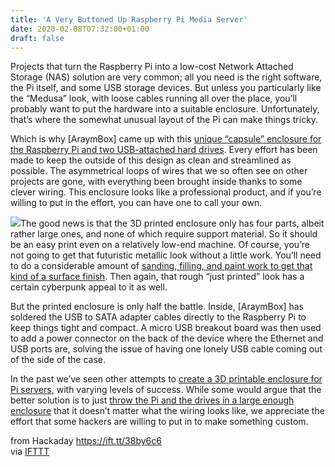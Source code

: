 ```yaml
---
title: 'A Very Buttoned Up Raspberry Pi Media Server'
date: 2020-02-08T07:32:00+01:00
draft: false
---
```


Projects that turn the Raspberry Pi into a low-cost Network Attached Storage (NAS) solution are very common; all you need is the right software, the Pi itself, and some USB storage devices. But unless you particularly like the “Medusa” look, with loose cables running all over the place, you’ll probably want to put the hardware into a suitable enclosure. Unfortunately, that’s where the somewhat unusual layout of the Pi can make things tricky.

Which is why \[AraymBox\] came up with this [unique “capsule” enclosure for the Raspberry Pi and two USB-attached hard drives](https://www.instructables.com/id/PiNAS-the-Raspberry-Pi-NAS/). Every effort has been made to keep the outside of this design as clean and streamlined as possible. The asymmetrical loops of wires that we so often see on other projects are gone, with everything been brought inside thanks to some clever wiring. This enclosure looks like a professional product, and if you’re willing to put in the effort, you can have one to call your own.

[![](https://hackaday.com/wp-content/uploads/2020/02/3dnas_detail.jpg?w=389)](https://hackaday.com/wp-content/uploads/2020/02/3dnas_detail.jpg)The good news is that the 3D printed enclosure only has four parts, albeit rather large ones, and none of which require support material. So it should be an easy print even on a relatively low-end machine. Of course, you’re not going to get that futuristic metallic look without a little work. You’ll need to do a considerable amount of [sanding, filling, and paint work to get that kind of a surface finish](https://hackaday.com/2017/11/15/visual-3d-print-finishing-guide/). Then again, that rough “just printed” look has a certain cyberpunk appeal to it as well.

But the printed enclosure is only half the battle. Inside, \[AraymBox\] has soldered the USB to SATA adapter cables directly to the Raspberry Pi to keep things tight and compact. A micro USB breakout board was then used to add a power connector on the back of the device where the Ethernet and USB ports are, solving the issue of having one lonely USB cable coming out of the side of the case.

In the past we’ve seen other attempts to [create a 3D printable enclosure for Pi servers](https://hackaday.com/2018/03/21/3d-printed-raspberry-pi-nas-with-dual-drive-bays/), with varying levels of success. While some would argue that the better solution is to just [throw the Pi and the drives in a large enough enclosure](https://hackaday.com/2019/11/01/raspberry-pi-nas-makes-itself-at-home-in-donor-pc/) that it doesn’t matter what the wiring looks like, we appreciate the effort that some hackers are willing to put in to make something custom.

  
  
from Hackaday https://ift.tt/38by6c6  
via [IFTTT](https://ifttt.com/?ref=da&site=blogger)